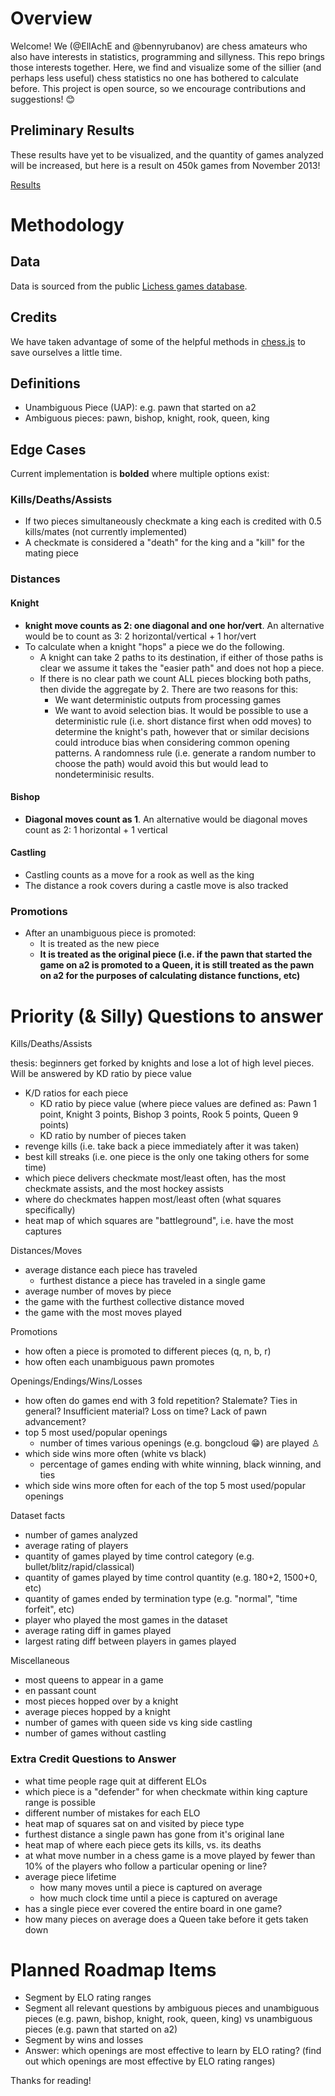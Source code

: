 # Overview

Welcome! We (@EllAchE and @bennyrubanov) are chess amateurs who also have interests in statistics, programming and sillyness. This repo brings those interests together. Here, we find and visualize some of the sillier (and perhaps less useful) chess statistics no one has bothered to calculate before. This project is open source, so we encourage contributions and suggestions! 😊

## Preliminary Results
These results have yet to be visualized, and the quantity of games analyzed will be increased, but here is a result on 450k games from November 2013!

[Results](https://bennyr.notion.site/450k-games-analysis-external-facing-8aeb101453c64cfeaef1130ae10e68e3?pvs=4)

# Methodology

## Data

Data is sourced from the public [Lichess games database](https://database.lichess.org/).

## Credits

We have taken advantage of some of the helpful methods in [chess.js](https://github.com/jhlywa/chess.js/blob/master/README.md) to save ourselves a little time.

## Definitions
- Unambiguous Piece (UAP): e.g. pawn that started on a2
- Ambiguous pieces: pawn, bishop, knight, rook, queen, king

## Edge Cases

Current implementation is **bolded** where multiple options exist:

### Kills/Deaths/Assists
- If two pieces simultaneously checkmate a king each is credited with 0.5 kills/mates (not currently implemented)
- A checkmate is considered a "death" for the king and a "kill" for the mating piece

### Distances

#### Knight
- **knight move counts as 2: one diagonal and one hor/vert**. An alternative would be to count as 3: 2 horizontal/vertical + 1 hor/vert
- To calculate when a knight "hops" a piece we do the following. 
  - A knight can take 2 paths to its destination, if either of those paths is clear we assume it takes the "easier path" and does not hop a piece.
  - If there is no clear path we count ALL pieces blocking both paths, then divide the aggregate by 2. There are two reasons for this:
    - We want deterministic outputs from processing games
    - We want to avoid selection bias.
    It would be possible to use a deterministic rule (i.e. short distance first when odd moves) to determine the knight's path, however that or similar decisions could introduce bias when considering common opening patterns. A randomness rule (i.e. generate a random number to choose the path) would avoid this but would lead to nondeterminisic results.

#### Bishop
- **Diagonal moves count as 1**. An alternative would be diagonal moves count as 2: 1 horizontal + 1 vertical

#### Castling
- Castling counts as a move for a rook as well as the king
- The distance a rook covers during a castle move is also tracked

### Promotions
- After an unambiguous piece is promoted:
  - It is treated as the new piece
  - **It is treated as the original piece (i.e. if the pawn that started the game on a2 is promoted to a Queen, it is still treated as the pawn on a2 for the purposes of calculating distance functions, etc)**

# Priority (& Silly) Questions to answer

Kills/Deaths/Assists 

thesis: beginners get forked by knights and lose a lot of high level pieces. Will be answered by KD ratio by piece value

- K/D ratios for each piece
  - KD ratio by piece value (where piece values are defined as: Pawn 1 point, Knight 3 points, Bishop 3 points, Rook 5 points, Queen 9 points)
  - KD ratio by number of pieces taken
- revenge kills (i.e. take back a piece immediately after it was taken)
- best kill streaks (i.e. one piece is the only one taking others for some time)
- which piece delivers checkmate most/least often, has the most checkmate assists, and the most hockey assists
- where do checkmates happen most/least often (what squares specifically)
- heat map of which squares are "battleground", i.e. have the most captures

Distances/Moves
- average distance each piece has traveled
  - furthest distance a piece has traveled in a single game
- average number of moves by piece
- the game with the furthest collective distance moved
- the game with the most moves played

Promotions
- how often a piece is promoted to different pieces (q, n, b, r)
- how often each unambiguous pawn promotes

Openings/Endings/Wins/Losses
- how often do games end with 3 fold repetition? Stalemate? Ties in general? Insufficient material? Loss on time? Lack of pawn advancement?
- top 5 most used/popular openings
  - number of times various openings (e.g. bongcloud 😁) are played ♙
- which side wins more often (white vs black)
  - percentage of games ending with white winning, black winning, and ties
- which side wins more often for each of the top 5 most used/popular openings

Dataset facts
- number of games analyzed
- average rating of players
- quantity of games played by time control category (e.g. bullet/blitz/rapid/classical)
- quantity of games played by time control quantity (e.g. 180+2, 1500+0, etc)
- quantity of games ended by termination type (e.g. "normal", "time forfeit", etc)
- player who played the most games in the dataset
- average rating diff in games played
- largest rating diff between players in games played

Miscellaneous
- most queens to appear in a game
- en passant count
- most pieces hopped over by a knight
- average pieces hopped by a knight
- number of games with queen side vs king side castling
- number of games without castling

### Extra Credit Questions to Answer

- what time people rage quit at different ELOs
- which piece is a "defender" for when checkmate within king capture range is possible
- different number of mistakes for each ELO
- heat map of squares sat on and visited by piece type
- furthest distance a single pawn has gone from it's original lane
- heat map of where each piece gets its kills, vs. its deaths
- at what move number in a chess game is a move played by fewer than 10% of the players who follow a particular opening or line?
- average piece lifetime
  - how many moves until a piece is captured on average
  - how much clock time until a piece is captured on average
- has a single piece ever covered the entire board in one game?
- how many pieces on average does a Queen take before it gets taken down

# Planned Roadmap Items
- Segment by ELO rating ranges
- Segment all relevant questions by ambiguous pieces and unambiguous pieces (e.g. pawn, bishop, knight, rook, queen, king) vs unambiguous pieces (e.g. pawn that started on a2)
- Segment by wins and losses
- Answer: which openings are most effective to learn by ELO rating? (find out which openings are most effective by ELO rating ranges)

Thanks for reading!
